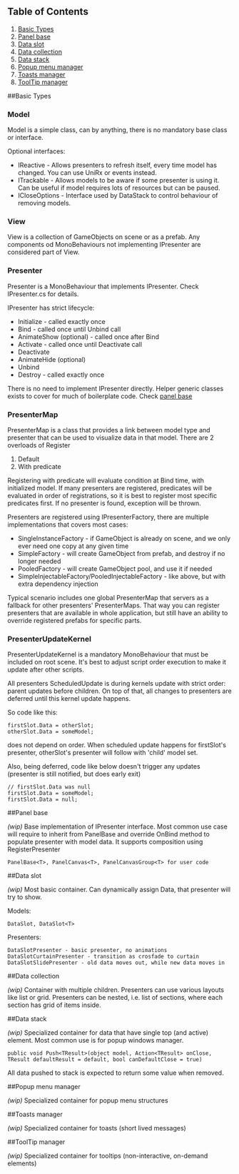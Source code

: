 ## Table of Contents
1. [Basic Types](#basic-types)
2. [Panel base](#panel-base)
3. [Data slot](#data-slot)
4. [Data collection](#data-collection)
5. [Data stack](#data-stack)
6. [Popup menu manager](#popup-menu-manager)
7. [Toasts manager](#toasts-manager)
8. [ToolTip manager](#tooltip-manager)


##Basic Types


### Model

Model is a simple class, can by anything, there is no mandatory base class or interface.

Optional interfaces:
- IReactive - Allows presenters to refresh itself, every time model has changed. You can use UniRx or events instead.
- ITrackable - Allows models to be aware if some presenter is using it. Can be useful if model requires lots of resources but can be paused.
- ICloseOptions - Interface used by DataStack to control behaviour of removing models.


### View

View is a collection of GameObjects on scene or as a prefab.
Any components od MonoBehaviours not implementing IPresenter are considered part of View.


### Presenter

Presenter is a MonoBehaviour that implements IPresenter. Check IPresenter.cs for details.

IPresenter has strict lifecycle:
- Initialize - called exactly once
- Bind - called once until Unbind call
- AnimateShow (optional) - called once after Bind
- Activate - called once until Deactivate call
- Deactivate
- AnimateHide (optional)
- Unbind
- Destroy - called exactly once

There is no need to implement IPresenter directly. Helper generic classes exists to cover for much of boilerplate code.
Check [panel base](#panel-base)


### PresenterMap

PresenterMap is a class that provides a link between model type and presenter that can be used to visualize data in that model.
There are 2 overloads of Register<T>
1. Default
2. With predicate

Registering with predicate will evaluate condition at Bind time, with initialized model.
If many presenters are registered, predicates will be evaluated in order of registrations,
so it is best to register most specific predicates first.
If no presenter is found, exception will be thrown.

Presenters are registered using IPresenterFactory, there are multiple implementations that covers most cases:
- SingleInstanceFactory - if GameObject is already on scene, and we only ever need one copy at any given time
- SimpleFactory - will create GameObject from prefab, and destroy if no longer needed
- PooledFactory - will create GameObject pool, and use it if needed
- SimpleInjectableFactory/PooledInjectableFactory - like above, but with extra dependency injection

Typical scenario includes one global PresenterMap that servers as a fallback for other presenters' PresenterMaps.
That way you can register presenters that are available in whole application, but still have an ability to override registered prefabs for specific parts.


### PresenterUpdateKernel

PresenterUpdateKernel is a mandatory MonoBehaviour that must be included on root scene.
It's best to adjust script order execution to make it update after other scripts.

All presenters ScheduledUpdate is during kernels update with strict order: parent updates before children.
On top of that, all changes to presenters are deferred until this kernel update happens.

So code like this:

    firstSlot.Data = otherSlot;
    otherSlot.Data = someModel;

does not depend on order. When scheduled update happens for firstSlot's presenter, otherSlot's presenter will follow with 'child' model set.

Also, being deferred, code like below doesn't trigger any updates (presenter is still notified, but does early exit)

    // firstSlot.Data was null
    firstSlot.Data = someModel;
    firstSlot.Data = null;


##Panel base

*(wip)*
Base implementation of IPresenter interface. Most common use case will require to inherit from PanelBase<TModel>
and override OnBind method to populate presenter with model data.
It supports composition using RegisterPresenter

    PanelBase<T>, PanelCanvas<T>, PanelCanvasGroup<T> for user code


##Data slot

*(wip)*
Most basic container. Can dynamically assign Data, that presenter will try to show.

Models: 
    
    DataSlot, DataSlot<T>


Presenters:
    
    DataSlotPresenter - basic presenter, no animations
    DataSlotCurtainPresenter - transition as crosfade to curtain
    DataSlotSlidePresenter - old data moves out, while new data moves in 

##Data collection

*(wip)*
Container with multiple children. Presenters can use various layouts like list or grid.
Presenters can be nested, i.e. list of sections, where each section has grid of items inside.

##Data stack

*(wip)*
Specialized container for data that have single top (and active) element. Most common use is for popup windows manager.

    public void Push<TResult>(object model, Action<TResult> onClose, TResult defaultResult = default, bool canDefaultClose = true)

All data pushed to stack is expected to return some value when removed.

##Popup menu manager

*(wip)*
Specialized container for popup menu structures

##Toasts manager

*(wip)*
Specialized container for toasts (short lived messages)

##ToolTip manager

*(wip)*
Specialized container for tooltips (non-interactive, on-demand elements)
